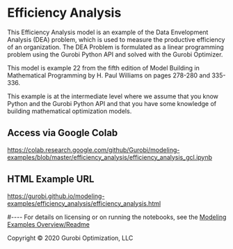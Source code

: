 # Efficiency Analysis 

This Efficiency Analysis model is an example of the Data Envelopment Analysis (DEA) problem, which is used to 
measure the productive efficiency of an organization.  The DEA Problem is formulated as a linear programming 
problem using the Gurobi Python API and solved with the Gurobi Optimizer.

This model is example 22 from the fifth edition of Model Building in Mathematical Programming by H. Paul Williams 
on pages 278-280 and 335-336.

This example is at the intermediate level where we assume that you know Python and the Gurobi Python API and that 
you have some knowledge of building mathematical optimization models.

## Access via Google Colab

https://colab.research.google.com/github/Gurobi/modeling-examples/blob/master/efficiency_analysis/efficiency_analysis_gcl.ipynb

## HTML Example URL

https://gurobi.github.io/modeling-examples/efficiency_analysis/efficiency_analysis.html


#----
For details on licensing or on running the notebooks, see the [Modeling Examples Overview/Readme](https://github.com/Gurobi/modeling-examples/)

Copyright © 2020 Gurobi Optimization, LLC
